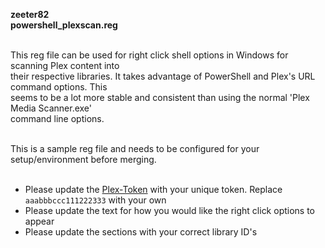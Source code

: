 **zeeter82**  
**powershell_plexscan.reg**  
<br />

This reg file can be used for right click shell options in Windows for scanning Plex content into  
their respective libraries.  It takes advantage of PowerShell and Plex's URL command options.  This  
seems to be a lot more stable and consistent than using the normal 'Plex Media Scanner.exe'  
command line options.  
<br />

This is a sample reg file and needs to be configured for your setup/environment before merging.  
<br />

- Please update the [Plex-Token][1] with your unique token. Replace `aaabbbccc111222333` with your own  
- Please update the text for how you would like the right click options to appear  
- Please update the sections with your correct library ID's  

[1]: https://support.plex.tv/articles/204059436-finding-an-authentication-token-x-plex-token/
